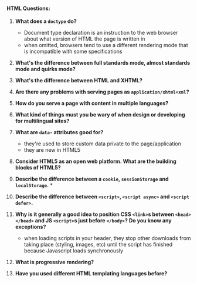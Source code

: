 #### HTML Questions:

1. **What does a `doctype` do?**
    * Document type declaration is an instruction to the web browser about what version of HTML the page is written in
    * when omitted, browsers tend to use a different rendering mode that is incompatible with some specifications
2. **What's the difference between full standards mode, almost standards mode and quirks mode?**
3. **What's the difference between HTML and XHTML?**
4. **Are there any problems with serving pages as `application/xhtml+xml`?**
5. **How do you serve a page with content in multiple languages?**
6. **What kind of things must you be wary of when design or developing for multilingual sites?**
7. **What are `data-` attributes good for?**
    * they're used to store custom data private to the page/application
    * they are new in HTML5
8. **Consider HTML5 as an open web platform. What are the building blocks of HTML5?**
9. **Describe the difference between a `cookie`, `sessionStorage` and `localStorage`.**
    * 

10. **Describe the difference between `<script>`, `<script async>` and `<script defer>`.**
11. **Why is it generally a good idea to position CSS `<link>`s between `<head></head>` and JS `<script>`s just before `</body>`? Do you know any exceptions?**
    * when loading scripts in your header, they stop other downloads from taking place (styling, images, etc) until the script has finished because Javascript loads synchronously
12. **What is progressive rendering?**
13. **Have you used different HTML templating languages before?**